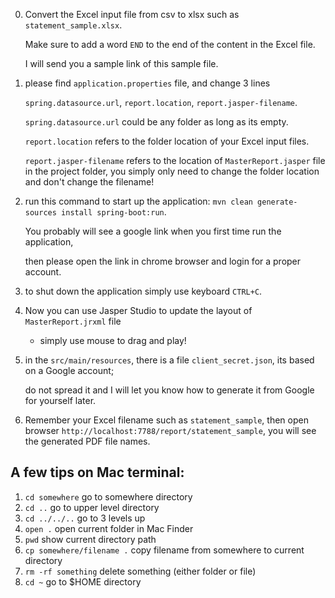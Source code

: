 0. Convert the Excel input file from csv to xlsx such as `statement_sample.xlsx`.

	Make sure to add a word `END` to the end of the content in the Excel file.
	
	I will send you a sample link of this sample file.

1. please find `application.properties` file, and change 3 lines
	
	`spring.datasource.url`, `report.location`, `report.jasper-filename`.
	
	`spring.datasource.url` could be any folder as long as its empty.
	
	`report.location` refers to the folder location of your Excel input files.
	
	`report.jasper-filename` refers to the location of `MasterReport.jasper` file in the project folder, 
	you simply only need to change the folder location and don't change the filename! 
	
2. run this command to start up the application: `mvn clean generate-sources install spring-boot:run`.

	You probably will see a google link when you first time run the application, 
	
	then please open the link in chrome browser and login for a proper account. 

3. to shut down the application simply use keyboard `CTRL+C`.

4. Now you can use Jasper Studio to update the layout of `MasterReport.jrxml` file 
	- simply use mouse to drag and play!
	
5. in the `src/main/resources`, there is a file `client_secret.json`, its based on a Google account;
	
	do not spread it and I will let you know how to generate it from Google for yourself later.

6. Remember your Excel filename such as `statement_sample`, then open browser `http://localhost:7788/report/statement_sample`, you will see the generated PDF file names.

## A few tips on Mac terminal:

1. `cd somewhere` go to somewhere directory
2. `cd ..` go to upper level directory
3. `cd ../../..` go to 3 levels up
4. `open .` open current folder in Mac Finder
5. `pwd` show current directory path
6. `cp somewhere/filename .` copy filename from somewhere to current directory
7. `rm -rf something` delete something (either folder or file)
8. `cd ~` go to $HOME directory
	
	